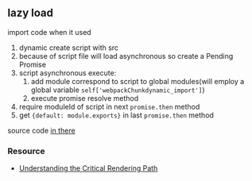 ## lazy load

import code when it used

1. dynamic create script with src
2. because of script file will load asynchronous so create a Pending Promise
3. script asynchronous execute:
   1. add module correspond to script to global modules(will employ a global variable `self['webpackChunkdynamic_import']`)
   2. execute promise resolve method
4. require moduleId of script in next `promise.then` method
5. get `{default: module.exports}` in last `promise.then` method

source code [in there](./demo/main.js)

### Resource

* [Understanding the Critical Rendering Path](https://bitsofco.de/understanding-the-critical-rendering-path/)
